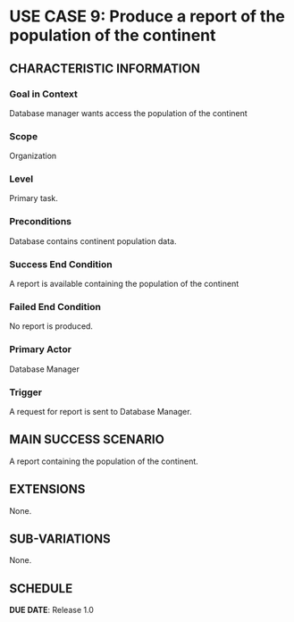 # USE CASE 9: Produce a report of the population of the continent


## CHARACTERISTIC INFORMATION

### Goal in Context

Database manager wants access the population of the continent
### Scope

Organization

### Level

Primary task.

### Preconditions

Database contains continent population data.

### Success End Condition

A report is available containing the population of the continent
### Failed End Condition

No report is produced.

### Primary Actor

Database Manager

### Trigger

A request for report is sent to Database Manager.

## MAIN SUCCESS SCENARIO

A report containing the population of the continent.

## EXTENSIONS

None.

## SUB-VARIATIONS

None.

## SCHEDULE

**DUE DATE**: Release 1.0